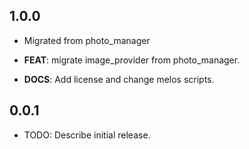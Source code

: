 ## 1.0.0

 - Migrated from photo_manager

 - **FEAT**: migrate image_provider from photo_manager.
 - **DOCS**: Add license and change melos scripts.

## 0.0.1

* TODO: Describe initial release.
